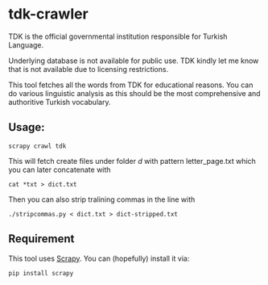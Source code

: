 tdk-crawler
========
TDK is the official governmental institution responsible for Turkish Language.

Underlying database is not available for public use. TDK kindly let me know that is not available due to licensing restrictions.

This tool fetches all the words from TDK for educational reasons. You can do various linguistic analysis as this should be the most comprehensive and authoritive Turkish vocabulary.

Usage:
----------

    scrapy crawl tdk
    
This will fetch create files under folder *d* with pattern letter_page.txt which you can later concatenate with

    cat *txt > dict.txt
    
Then you can also strip tralining commas in the line with

    ./stripcommas.py < dict.txt > dict-stripped.txt
    
Requirement
-----------------
This tool uses [Scrapy](http://scrapy.org). You can (hopefully) install it via:

    pip install scrapy